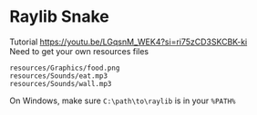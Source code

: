 # Raylib Snake

Tutorial https://youtu.be/LGqsnM_WEK4?si=ri75zCD3SKCBK-ki  
Need to get your own resources files
```
resources/Graphics/food.png
resources/Sounds/eat.mp3
resources/Sounds/wall.mp3
```

On Windows, make sure `C:\path\to\raylib` is in your `%PATH%`  
